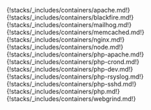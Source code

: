 {!stacks/_includes/containers/apache.md!}
{!stacks/_includes/containers/blackfire.md!}
{!stacks/_includes/containers/mailhog.md!}
{!stacks/_includes/containers/memcached.md!}
{!stacks/_includes/containers/nginx.md!}
{!stacks/_includes/containers/node.md!}
{!stacks/_includes/containers/php-apache.md!}
{!stacks/_includes/containers/php-crond.md!}
{!stacks/_includes/containers/php-dev.md!}
{!stacks/_includes/containers/php-rsyslog.md!}
{!stacks/_includes/containers/php-sshd.md!}
{!stacks/_includes/containers/php.md!}
{!stacks/_includes/containers/webgrind.md!}